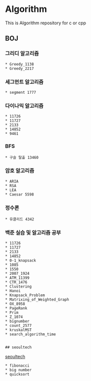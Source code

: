 # Algorithm

This is Algorithm repository for c or cpp

## BOJ

### 그리디 알고리즘
    * Greedy_1138	
    * Greedy_2217	

### 세그먼트 알고리즘
    * segment 1777

### 다이나믹 알고리즘
    * 11726
    * 11727
    * 2133
    * 14852
    * 9461

### BFS
    * 구슬 탈출 13460
    
### 암호 알고리즘 
    * ARIA
    * RSA
    * LEA
    * Caesar 5598

### 정수론
    * 유클리드 4342
    
### 백준 실습 및 알고리즘 공부
    * 11726
    * 11727
    * 2133
    * 14852
    * 0-1_knapsack	
    * 1085    	
    * 1550	
    * 2007_1924
    * ATM_11399	
    * CTR_1476	
    * Clustering	
    * Hanoi	
    * Knapsack_Problem	
    * Matrixing_of_Weighted_Graph	
    * OX_8958
    * PageRank	
    * Prim		
    * Z_1074	
    * bignumber	
    * count_2577	
    * kruskalMST	
    * search_algorithm_time


    ## seoultech

 [seoultech](http://203.246.84.124:1443/)

    * fibonacci
    * big number
    * quicksort 